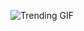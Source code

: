 
<!-- GIF_SECTION -->
![Trending GIF](https://media3.giphy.com/media/v1.Y2lkPThiYjIxNzcya3k0bDQ0OGc0NXU5M3ZoOWI3aGVidnk2cTY2dmVpbDhkbHZ6NjRzbSZlcD12MV9naWZzX3NlYXJjaCZjdD1n/3oKIPnAiaMCws8nOsE/giphy.gif)
<!-- END_GIF_SECTION -->
